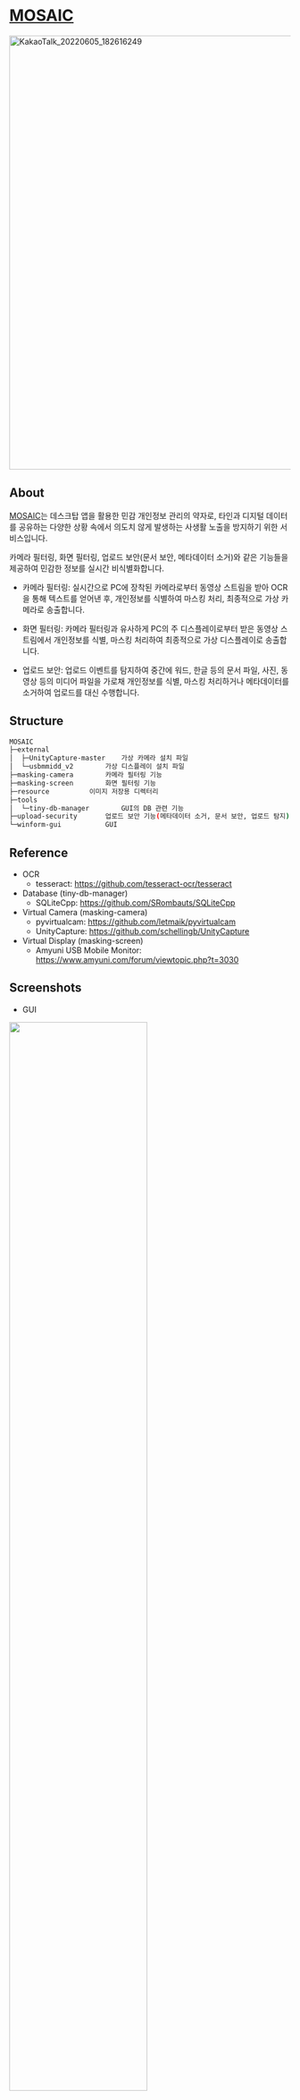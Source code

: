 # [MOSAIC](https://softcon.ajou.ac.kr/works/works.asp?uid=599)
<img width="776" alt="KakaoTalk_20220605_182616249" src="https://user-images.githubusercontent.com/106902217/172044737-2fb55b4f-9f7d-42fd-bb8d-1d0b4276220a.png">

## About
[MOSAIC](https://softcon.ajou.ac.kr/works/works.asp?uid=599)는 데스크탑 앱을 활용한 민감 개인정보 관리의 약자로, 타인과 디지털 데이터를 공유하는 다양한 상황 속에서 의도치 않게 발생하는 사생활 노출을 방지하기 위한 서비스입니다.

카메라 필터링, 화면 필터링, 업로드 보안(문서 보안, 메타데이터 소거)와 같은 기능들을 제공하여 민감한 정보를 실시간 비식별화합니다. 

- 카메라 필터링: 실시간으로 PC에 장착된 카메라로부터 동영상 스트림을 받아 OCR을 통해 텍스트를 얻어낸 후, 개인정보를 식별하여 마스킹 처리, 최종적으로 가상 카메라로 송출합니다.


- 화면 필터링: 카메라 필터링과 유사하게 PC의 주 디스플레이로부터 받은 동영상 스트림에서 개인정보를 식별, 마스킹 처리하여 최종적으로 가상 디스플레이로 송출합니다.


- 업로드 보안: 업로드 이벤트를 탐지하여 중간에 워드, 한글 등의 문서 파일, 사진, 동영상 등의 미디어 파일을 가로채 개인정보를 식별, 마스킹 처리하거나 메타데이터를 소거하여 업로드를 대신 수행합니다.

## Structure
```bash
MOSAIC
├─external
│  ├─UnityCapture-master	가상 카메라 설치 파일
│  └─usbmmidd_v2		가상 디스플레이 설치 파일
├─masking-camera		카메라 필터링 기능
├─masking-screen		화면 필터링 기능
├─resource			이미지 저장용 디렉터리
├─tools
│  └─tiny-db-manager		GUI의 DB 관련 기능
├─upload-security		업로드 보안 기능(메타데이터 소거, 문서 보안, 업로드 탐지)
└─winform-gui			GUI
```


## Reference
- OCR
  - tesseract: https://github.com/tesseract-ocr/tesseract
- Database (tiny-db-manager)
  - SQLiteCpp: https://github.com/SRombauts/SQLiteCpp
- Virtual Camera (masking-camera)
  - pyvirtualcam: https://github.com/letmaik/pyvirtualcam
  - UnityCapture: https://github.com/schellingb/UnityCapture
- Virtual Display (masking-screen)
  - Amyuni USB Mobile Monitor: https://www.amyuni.com/forum/viewtopic.php?t=3030


## Screenshots
- GUI
<img src="https://user-images.githubusercontent.com/106902217/172041730-7311384d-97b0-4eed-84ad-76bf6fc183f2.png" width="70%"/>



- 카메라 필터링
<img src="https://user-images.githubusercontent.com/106902217/172045178-23129056-bb2d-46c2-a3bc-4312f4eeb9d4.png" width="70%"/>



- 화면 필터링
<img src="https://user-images.githubusercontent.com/106902217/172045181-114b56c5-1324-4c1b-b5a5-20dfbd8bc4e2.png" width="70%"/>



- 업로드 보안 中 문서 보안
<img src="https://user-images.githubusercontent.com/106902217/172045162-5128e1c5-155e-4d5b-b30e-f9d25be88e61.png" width="70%"/>



- 업로드 보안 中 메타데이터 보안
<img src="https://user-images.githubusercontent.com/106902217/172045172-fa9ee611-b9f6-4fe7-9495-9e3f9f2a1d5d.png" width="70%"/>





## Developers
아주대학교 사이버보안학과 소속

- [김소정](https://github.com/ssoL2): 업로드 보안 中 메타데이터 소거 기능, 데이터베이스 담당    

- [김만준](https://github.com/MANJUNKIM): 업로드 보안 中 문서 보안 기능, 업로드 탐지 기능 담당

- [박은규](https://github.com/Eungyu-dev): 카메라 필터링 기능, 화면 필터링 기능, GUI 담당

- [박현민](https://github.com/qkrgusals98): 개인정보판별 알고리즘, 데이터베이스 담당
